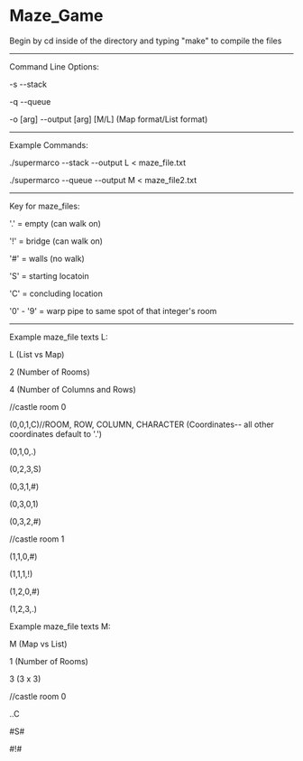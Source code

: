 # Maze_Game

Begin by cd inside of the directory and typing "make" to compile the files
________________________________________________________________________________

Command Line Options:

-s  --stack

-q  --queue

-o [arg] --output [arg] [M/L]  (Map format/List format)

_______________________________________________________________________________


Example Commands:

./supermarco --stack --output L < maze_file.txt

./supermarco --queue --output M < maze_file2.txt

_______________________________________________________________________________


Key for maze_files:

'.' = empty (can walk on)

'!' = bridge (can walk on)

'#' = walls (no walk)

'S' = starting locatoin

'C' = concluding location

'0' - '9' = warp pipe to same spot of that integer's room


_______________________________________________________________________________


Example maze_file texts L:

L (List vs Map)

2 (Number of Rooms)

4 (Number of Columns and Rows)

//castle room 0

(0,0,1,C)//ROOM, ROW, COLUMN, CHARACTER (Coordinates-- all other coordinates default to '.')

(0,1,0,.)

(0,2,3,S)

(0,3,1,#)

(0,3,0,1)

(0,3,2,#)

//castle room 1

(1,1,0,#)

(1,1,1,!)

(1,2,0,#)

(1,2,3,.)



Example maze_file texts M:

M (Map vs List)

1 (Number of Rooms)

3 (3 x 3)

//castle room 0

..C 

#S#

#!#
